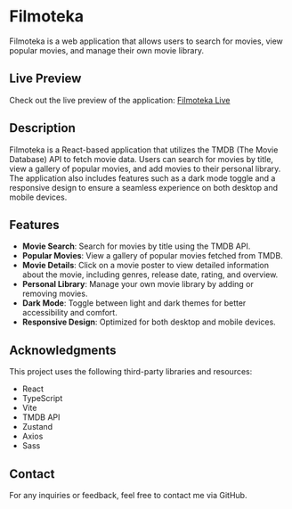 # Filmoteka

Filmoteka is a web application that allows users to search for movies, view popular movies, and manage their own movie library.

## Live Preview

Check out the live preview of the application: [Filmoteka Live](https://bolomasta.github.io/)

## Description

Filmoteka is a React-based application that utilizes the TMDB (The Movie Database) API to fetch movie data. Users can search for movies by title, view a gallery of popular movies, and add movies to their personal library. The application also includes features such as a dark mode toggle and a responsive design to ensure a seamless experience on both desktop and mobile devices.

## Features

- **Movie Search**: Search for movies by title using the TMDB API.
- **Popular Movies**: View a gallery of popular movies fetched from TMDB.
- **Movie Details**: Click on a movie poster to view detailed information about the movie, including genres, release date, rating, and overview.
- **Personal Library**: Manage your own movie library by adding or removing movies.
- **Dark Mode**: Toggle between light and dark themes for better accessibility and comfort.
- **Responsive Design**: Optimized for both desktop and mobile devices.

## Acknowledgments

This project uses the following third-party libraries and resources:

- React
- TypeScript
- Vite
- TMDB API
- Zustand
- Axios
- Sass

## Contact

For any inquiries or feedback, feel free to contact me via GitHub.
